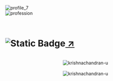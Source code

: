 ![profile_7](https://cdn.jsdelivr.net/gh/krishnachandran-u/assets@main/readme/Frame%203.png)
<br>
![profession](https://cdn.jsdelivr.net/gh/krishnachandran-u/assets/readme/Frame_4.png)
<!--
<div align = "center">
  <img src = "https://img.shields.io/badge/SOFTWARE%20DEVELOPER-teal?style=for-the-badge"/>
  <img src = "https://img.shields.io/badge/FRONTEND-teal?style=for-the-badge" />
  <img src = "https://img.shields.io/badge/MACHINE%20LEARNING-teal?style=for-the-badge" />
</div>
-->
<br>

# ![Static Badge](https://img.shields.io/badge/currently%20working%20on%20'textrade'-purple?style=for-the-badge)[ ↗](https://textrade.irfan.live/)

<br>
<div align="center">
  <img src="https://github-readme-streak-stats.herokuapp.com/?user=krishnachandran-u" alt="krishnachandran-u" />
</div>
<br>
<div align="center">
  <img src="https://github-readme-stats.vercel.app/api?username=krishnachandran-u&show_icons=true&locale=en" alt="krishnachandran-u" />
</div>

